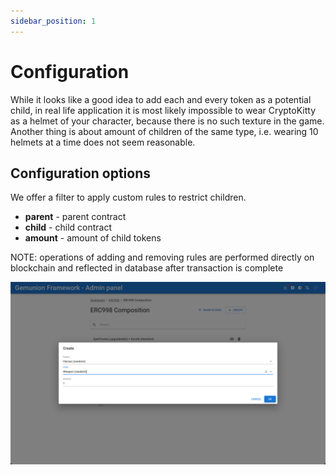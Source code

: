 ```yaml
---
sidebar_position: 1
---
```


# Configuration

While it looks like a good idea to add each and every token as a potential child, in real life application it is most
likely impossible to wear CryptoKitty as a helmet of your character, because there is no such texture in the game.
Another thing is about amount of children of the same type, i.e. wearing 10 helmets at a time does not seem reasonable.

## Configuration options

We offer a filter to apply custom rules to restrict children.

- **parent** - parent contract
- **child** - child contract
- **amount** - amount of child tokens

NOTE: operations of adding and removing rules are performed directly on blockchain and reflected in database after
transaction is complete

![ERC998 composition create dialog](/img/admin/hierarchy/erc998/composition_create_dialog.png)
